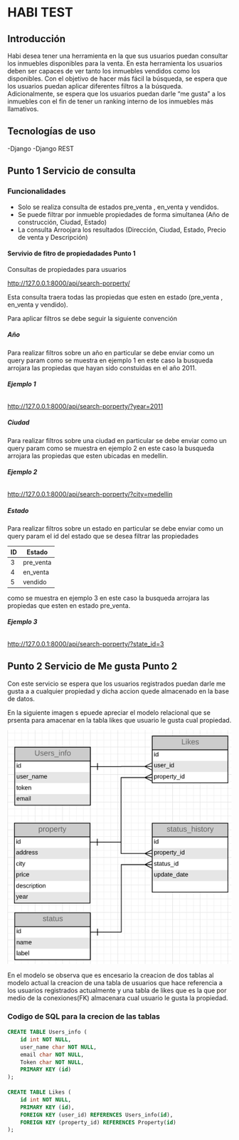 # **HABI TEST**

## **Introducción**

Habi desea tener una herramienta en la que sus usuarios puedan consultar los inmuebles
disponibles para la venta. En esta herramienta los usuarios deben ser capaces de ver tanto los
inmuebles vendidos como los disponibles. Con el objetivo de hacer más fácil la búsqueda, se
espera que los usuarios puedan aplicar diferentes filtros a la búsqueda.
Adicionalmente, se espera que los usuarios puedan darle “me gusta” a los inmuebles con el fin
de tener un ranking interno de los inmuebles más llamativos.

## **Tecnologías de uso**

-Django
-Django REST

## **Punto 1 Servicio de consulta**

### **Funcionalidades**

- Solo se realiza consulta de estados pre_venta , en_venta y vendidos.
- Se puede filtrar por inmueble propiedades de forma simultanea (Año de construcción, Ciudad, Estado)
- La consulta Arroojara los resultados (Dirección, Ciudad, Estado, Precio de venta y Descripción)

#### **Servivio de fitro de propiedadades Punto 1**

Consultas de propiedades para usuarios

<http://127.0.0.1:8000/api/search-porperty/>

Esta consulta traera todas las propiedas que esten en estado (pre_venta , en_venta y vendido).

Para aplicar filtros se debe seguir la siguiente convención

##### **Año**

Para realizar filtros sobre un año en particular se debe enviar como un query param como se muestra en ejemplo 1 en este caso la busqueda arrojara las propiedas que hayan sido constuidas en el año 2011.

###### **Ejemplo 1**

<http://127.0.0.1:8000/api/search-porperty/?year=2011>

##### **Ciudad**

Para realizar filtros sobre una ciudad en particular se debe enviar como un query param como se muestra en ejemplo 2 en este caso la busqueda arrojara las propiedas que esten ubicadas en medellin.

###### **Ejemplo 2**

<http://127.0.0.1:8000/api/search-porperty/?city=medellin>

##### **Estado**

Para realizar filtros sobre un estado en particular se debe enviar como un query param el id del estado que se desea filtrar las propiedades

| ID  | Estado    |
| --- | --------- |
| 3   | pre_venta |
| 4   | en_venta  |
| 5   | vendido   |

como se muestra en ejemplo 3 en este caso la busqueda arrojara las propiedas que esten en estado pre_venta.

###### **Ejemplo 3**

<http://127.0.0.1:8000/api/search-porperty/?state_id=3>

## **Punto 2 Servicio de Me gusta Punto 2**

Con este servicio se espera que los usuarios registrados puedan darle me gusta a a cualquier propiedad y dicha accion quede almacenado en la base de datos.

En la siguiente imagen s epuede apreciar el modelo relacional que se prsenta para amacenar en la tabla likes que usuario le gusta cual propiedad.

![alt text](/docs/modelo_relacional.PNG)

En el modelo se observa que es encesario la creacion de dos tablas al modelo actual la creacion de una tabla de usuarios que hace referencia a los usuarios registrados actualmente y una tabla de likes que es la que por medio de la conexiones(FK) almacenara cual usuario le gusta la propiedad.

### **Codigo de SQL para la crecion de las tablas**

```sql
CREATE TABLE Users_info (
    id int NOT NULL,
    user_name char NOT NULL,
    email char NOT NULL,
    Token char NOT NULL,
    PRIMARY KEY (id)
);

CREATE TABLE Likes (
    id int NOT NULL,
    PRIMARY KEY (id),
    FOREIGN KEY (user_id) REFERENCES Users_info(id),
    FOREIGN KEY (property_id) REFERENCES Property(id)
);
```
